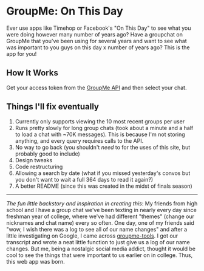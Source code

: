 # GroupMe: On This Day

Ever use apps like Timehop or Facebook's "On This Day" to see what you were doing however many number of years ago? Have a groupchat on GroupMe that you've been using for several years and want to see what was important to you guys on this day x number of years ago? This is the app for you!

## How It Works
Get your access token from the [GroupMe API](https://dev.groupme.com/) and then select your chat.

## Things I'll fix eventually
1. Currently only supports viewing the 10 most recent groups per user
2. Runs pretty slowly for long group chats (took about a minute and a half to load a chat with ~70K messages). This is because I'm not storing anything, and every query requires calls to the API.
3. No way to go back (you shouldn't *need* to for the uses of this site, but probably good to include)
4. Design tweaks
5. Code restructuring
6. Allowing a search by date (what if you missed yesterday's convos but you don't want to wait a full 364 days to read it again?)
7. A better README (since this was created in the midst of finals season)

---
*The fun little backstory and inspiration in creating this*:
My friends from high school and I have a group chat we've been texting in nearly every day since freshman year of college, where we've had different "themes" (change our nicknames and chat name) every so often. One day, one of my friends said "wow, I wish there was a log to see all of our name changes" and after a little investigating on Google, I came across [groupme-tools](https://github.com/cdzombak/groupme-tools). I got our transcript and wrote a neat little function to just give us a log of our name changes. But me, being a nostalgic social media addict, thought it would be cool to see the things that were important to us earlier on in college. Thus, this web app was born.